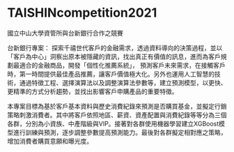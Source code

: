 # TAISHINcompetition2021
國立中山大學資管所與台新銀行合作之競賽

台新銀行專案：
探索千禧世代客戶的金融需求，透過資料導向的決策過程，並以「客戶為中心」洞察出原本被隱藏的資訊，找出真正有價值的訊息，進而為客戶規劃最適合的金融商品，開發「個性化推薦系統」， 預測客戶未來需求，在接觸客戶時，第一時間提供最佳產品推薦，讓客戶價值極大化。另外也運用人工智慧的技術，通過特徵工程、選擇演算法以及調整演算法參數等，建立預測模型，以更快、更精準的方式分析趨勢，並找出影響客戶申購產品的重要特徵。

本專案目標為基於客戶基本資料與歷史消費紀錄來預測是否購買基金，並擬定行銷策略刺激消費者。其中將客戶依照地區、薪資、資產配置與消費紀錄等等分為三個各群，分別為小資族、中產階級與VIP。接著對各群使用機器學習建立XGBoost模型進行訓練與預測，逐步調整參數提高預測能力。最後對各群擬定相對應之策略，增加消費者購買意願和曝光度。
